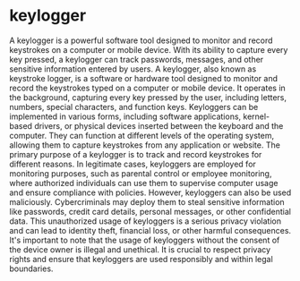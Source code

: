 # keylogger
A keylogger is a powerful software tool designed to monitor and record keystrokes on a computer or mobile device. With its ability to capture every key pressed, a keylogger can track passwords, messages, and other sensitive information entered by users.
A keylogger, also known as keystroke logger, is a software or hardware tool designed to monitor and record the keystrokes typed on a computer or mobile device. It operates in the background, capturing every key pressed by the user, including letters, numbers, special characters, and function keys.
Keyloggers can be implemented in various forms, including software applications, kernel-based drivers, or physical devices inserted between the keyboard and the computer. They can function at different levels of the operating system, allowing them to capture keystrokes from any application or website.
The primary purpose of a keylogger is to track and record keystrokes for different reasons. In legitimate cases, keyloggers are employed for monitoring purposes, such as parental control or employee monitoring, where authorized individuals can use them to supervise computer usage and ensure compliance with policies.
However, keyloggers can also be used maliciously. Cybercriminals may deploy them to steal sensitive information like passwords, credit card details, personal messages, or other confidential data. This unauthorized usage of keyloggers is a serious privacy violation and can lead to identity theft, financial loss, or other harmful consequences.
It's important to note that the usage of keyloggers without the consent of the device owner is illegal and unethical. It is crucial to respect privacy rights and ensure that keyloggers are used responsibly and within legal boundaries.
